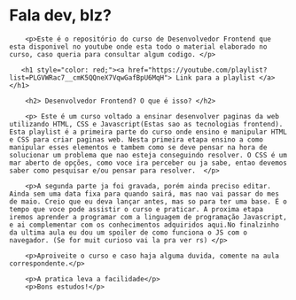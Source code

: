  <h1> Fala dev, blz? </h1>

        <p>Este é o repositório do curso de Desenvolvedor Frontend que esta disponivel no youtube onde esta todo o material elaborado no curso, caso queria para consultar algum codigo. </p>

       <h1 style="color: red;"><a href="https://youtube.com/playlist?list=PLGVWRac7__cmK5QQneX7VqwGafBpU6MqH"> Link para a playlist </a></h1> 

        <h2> Desenvolvedor Frontend? O que é isso? </h2>

        <p> Este é um curso voltado a ensinar desenvolver paginas da web utilizando HTML, CSS e Javascript(Estas sao as tecnologias frontend). Esta playlist é a primeira parte do curso onde ensino e manipular HTML e CSS para criar paginas web. Nesta primeira etapa ensino a como manipular esses elementos e tambem como se deve pensar na hora de solucionar um problema que nao esteja conseguindo resolver. O CSS é um mar aberto de opções, como voce ira perceber ou ja sabe, entao devemos saber como pesquisar e/ou pensar para resolver.  </p>

        <p>A segunda parte ja foi gravada, porém ainda preciso editar. Ainda sem uma data fixa para quando sairá, mas nao vai passar do mes de maio. Creio que eu deva lançar antes, mas so para ter uma base. É o tempo que voce pode assistir o curso e praticar. A proxima etapa iremos aprender a programar com a linguagem de programação Javascript, e ai complementar com os conhecimentos adquiridos aqui.No finalzinho da ultima aula eu dou um spoiler de como funciona o JS com o navegador. (Se for muit curioso vai la pra ver rs) </p>

        <p>Aproiveite o curso e caso haja alguma duvida, comente na aula correspondente.</p>

        <p>A pratica leva a facilidade</p>
        <p>Bons estudos!</p>
